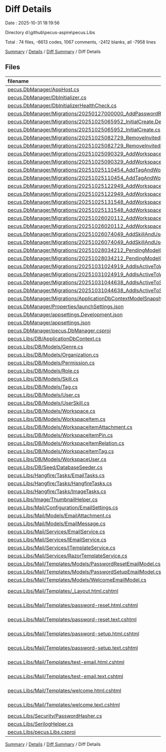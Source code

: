 # Diff Details

Date : 2025-10-31 18:19:56

Directory d:\\github\\pecus-aspire\\pecus.Libs

Total : 74 files,  -6613 codes, 1067 comments, -2412 blanks, all -7958 lines

[Summary](results.md) / [Details](details.md) / [Diff Summary](diff.md) / Diff Details

## Files
| filename | language | code | comment | blank | total |
| :--- | :--- | ---: | ---: | ---: | ---: |
| [pecus.DbManager/AppHost.cs](/pecus.DbManager/AppHost.cs) | C# | -40 | -8 | -12 | -60 |
| [pecus.DbManager/DbInitializer.cs](/pecus.DbManager/DbInitializer.cs) | C# | -64 | -3 | -13 | -80 |
| [pecus.DbManager/DbInitializerHealthCheck.cs](/pecus.DbManager/DbInitializerHealthCheck.cs) | C# | -25 | -3 | -4 | -32 |
| [pecus.DbManager/Migrations/20250127000000\_AddPasswordResetTokenAndIsActiveToUser.cs](/pecus.DbManager/Migrations/20250127000000_AddPasswordResetTokenAndIsActiveToUser.cs) | C# | -39 | -3 | -7 | -49 |
| [pecus.DbManager/Migrations/20251025065952\_InitialCreate.Designer.cs](/pecus.DbManager/Migrations/20251025065952_InitialCreate.Designer.cs) | C# | -368 | -2 | -136 | -506 |
| [pecus.DbManager/Migrations/20251025065952\_InitialCreate.cs](/pecus.DbManager/Migrations/20251025065952_InitialCreate.cs) | C# | -319 | -3 | -36 | -358 |
| [pecus.DbManager/Migrations/20251025082729\_RemoveInvitedByUserIdFromWorkspaceUser.Designer.cs](/pecus.DbManager/Migrations/20251025082729_RemoveInvitedByUserIdFromWorkspaceUser.Designer.cs) | C# | -366 | -2 | -135 | -503 |
| [pecus.DbManager/Migrations/20251025082729\_RemoveInvitedByUserIdFromWorkspaceUser.cs](/pecus.DbManager/Migrations/20251025082729_RemoveInvitedByUserIdFromWorkspaceUser.cs) | C# | -22 | -3 | -4 | -29 |
| [pecus.DbManager/Migrations/20251025090329\_AddWorkspaceItem.Designer.cs](/pecus.DbManager/Migrations/20251025090329_AddWorkspaceItem.Designer.cs) | C# | -447 | -2 | -169 | -618 |
| [pecus.DbManager/Migrations/20251025090329\_AddWorkspaceItem.cs](/pecus.DbManager/Migrations/20251025090329_AddWorkspaceItem.cs) | C# | -98 | -3 | -12 | -113 |
| [pecus.DbManager/Migrations/20251025110454\_AddTagAndWorkspaceItemTag.Designer.cs](/pecus.DbManager/Migrations/20251025110454_AddTagAndWorkspaceItemTag.Designer.cs) | C# | -531 | -2 | -201 | -734 |
| [pecus.DbManager/Migrations/20251025110454\_AddTagAndWorkspaceItemTag.cs](/pecus.DbManager/Migrations/20251025110454_AddTagAndWorkspaceItemTag.cs) | C# | -95 | -3 | -10 | -108 |
| [pecus.DbManager/Migrations/20251025122949\_AddWorkspaceItemPin.Designer.cs](/pecus.DbManager/Migrations/20251025122949_AddWorkspaceItemPin.Designer.cs) | C# | -561 | -2 | -214 | -777 |
| [pecus.DbManager/Migrations/20251025122949\_AddWorkspaceItemPin.cs](/pecus.DbManager/Migrations/20251025122949_AddWorkspaceItemPin.cs) | C# | -48 | -3 | -6 | -57 |
| [pecus.DbManager/Migrations/20251025131548\_AddWorkspaceItemAttachment.Designer.cs](/pecus.DbManager/Migrations/20251025131548_AddWorkspaceItemAttachment.Designer.cs) | C# | -619 | -2 | -236 | -857 |
| [pecus.DbManager/Migrations/20251025131548\_AddWorkspaceItemAttachment.cs](/pecus.DbManager/Migrations/20251025131548_AddWorkspaceItemAttachment.cs) | C# | -62 | -3 | -7 | -72 |
| [pecus.DbManager/Migrations/20251026020112\_AddWorkspaceItemRelation.Designer.cs](/pecus.DbManager/Migrations/20251026020112_AddWorkspaceItemRelation.Designer.cs) | C# | -677 | -2 | -258 | -937 |
| [pecus.DbManager/Migrations/20251026020112\_AddWorkspaceItemRelation.cs](/pecus.DbManager/Migrations/20251026020112_AddWorkspaceItemRelation.cs) | C# | -73 | -3 | -9 | -85 |
| [pecus.DbManager/Migrations/20251026074049\_AddSkillAndUserSkill.Designer.cs](/pecus.DbManager/Migrations/20251026074049_AddSkillAndUserSkill.Designer.cs) | C# | -768 | -2 | -296 | -1,066 |
| [pecus.DbManager/Migrations/20251026074049\_AddSkillAndUserSkill.cs](/pecus.DbManager/Migrations/20251026074049_AddSkillAndUserSkill.cs) | C# | -111 | -3 | -12 | -126 |
| [pecus.DbManager/Migrations/20251028034212\_PendingModelChanges.Designer.cs](/pecus.DbManager/Migrations/20251028034212_PendingModelChanges.Designer.cs) | C# | -772 | -2 | -298 | -1,072 |
| [pecus.DbManager/Migrations/20251028034212\_PendingModelChanges.cs](/pecus.DbManager/Migrations/20251028034212_PendingModelChanges.cs) | C# | -68 | -3 | -10 | -81 |
| [pecus.DbManager/Migrations/20251031024919\_AddIsActiveToWorkspaceItem.Designer.cs](/pecus.DbManager/Migrations/20251031024919_AddIsActiveToWorkspaceItem.Designer.cs) | C# | -776 | -2 | -300 | -1,078 |
| [pecus.DbManager/Migrations/20251031024919\_AddIsActiveToWorkspaceItem.cs](/pecus.DbManager/Migrations/20251031024919_AddIsActiveToWorkspaceItem.cs) | C# | -31 | -3 | -6 | -40 |
| [pecus.DbManager/Migrations/20251031044638\_AddIsActiveToSkill.Designer.cs](/pecus.DbManager/Migrations/20251031044638_AddIsActiveToSkill.Designer.cs) | C# | -778 | -2 | -301 | -1,081 |
| [pecus.DbManager/Migrations/20251031044638\_AddIsActiveToSkill.cs](/pecus.DbManager/Migrations/20251031044638_AddIsActiveToSkill.cs) | C# | -23 | -3 | -4 | -30 |
| [pecus.DbManager/Migrations/ApplicationDbContextModelSnapshot.cs](/pecus.DbManager/Migrations/ApplicationDbContextModelSnapshot.cs) | C# | -776 | -1 | -301 | -1,078 |
| [pecus.DbManager/Properties/launchSettings.json](/pecus.DbManager/Properties/launchSettings.json) | JSON | -23 | 0 | -1 | -24 |
| [pecus.DbManager/appsettings.Development.json](/pecus.DbManager/appsettings.Development.json) | JSON | -20 | 0 | -1 | -21 |
| [pecus.DbManager/appsettings.json](/pecus.DbManager/appsettings.json) | JSON | -10 | 0 | -1 | -11 |
| [pecus.DbManager/pecus.DbManager.csproj](/pecus.DbManager/pecus.DbManager.csproj) | XML | -22 | 0 | -5 | -27 |
| [pecus.Libs/DB/ApplicationDbContext.cs](/pecus.Libs/DB/ApplicationDbContext.cs) | C# | 341 | 103 | 73 | 517 |
| [pecus.Libs/DB/Models/Genre.cs](/pecus.Libs/DB/Models/Genre.cs) | C# | 15 | 36 | 12 | 63 |
| [pecus.Libs/DB/Models/Organization.cs](/pecus.Libs/DB/Models/Organization.cs) | C# | 20 | 51 | 17 | 88 |
| [pecus.Libs/DB/Models/Permission.cs](/pecus.Libs/DB/Models/Permission.cs) | C# | 13 | 30 | 10 | 53 |
| [pecus.Libs/DB/Models/Role.cs](/pecus.Libs/DB/Models/Role.cs) | C# | 13 | 30 | 10 | 53 |
| [pecus.Libs/DB/Models/Skill.cs](/pecus.Libs/DB/Models/Skill.cs) | C# | 17 | 42 | 14 | 73 |
| [pecus.Libs/DB/Models/Tag.cs](/pecus.Libs/DB/Models/Tag.cs) | C# | 14 | 31 | 10 | 55 |
| [pecus.Libs/DB/Models/User.cs](/pecus.Libs/DB/Models/User.cs) | C# | 26 | 66 | 22 | 114 |
| [pecus.Libs/DB/Models/UserSkill.cs](/pecus.Libs/DB/Models/UserSkill.cs) | C# | 11 | 25 | 8 | 44 |
| [pecus.Libs/DB/Models/Workspace.cs](/pecus.Libs/DB/Models/Workspace.cs) | C# | 19 | 48 | 16 | 83 |
| [pecus.Libs/DB/Models/WorkspaceItem.cs](/pecus.Libs/DB/Models/WorkspaceItem.cs) | C# | 34 | 79 | 26 | 139 |
| [pecus.Libs/DB/Models/WorkspaceItemAttachment.cs](/pecus.Libs/DB/Models/WorkspaceItemAttachment.cs) | C# | 17 | 43 | 14 | 74 |
| [pecus.Libs/DB/Models/WorkspaceItemPin.cs](/pecus.Libs/DB/Models/WorkspaceItemPin.cs) | C# | 16 | 19 | 7 | 42 |
| [pecus.Libs/DB/Models/WorkspaceItemRelation.cs](/pecus.Libs/DB/Models/WorkspaceItemRelation.cs) | C# | 31 | 41 | 12 | 84 |
| [pecus.Libs/DB/Models/WorkspaceItemTag.cs](/pecus.Libs/DB/Models/WorkspaceItemTag.cs) | C# | 11 | 25 | 8 | 44 |
| [pecus.Libs/DB/Models/WorkspaceUser.cs](/pecus.Libs/DB/Models/WorkspaceUser.cs) | C# | 12 | 27 | 9 | 48 |
| [pecus.Libs/DB/Seed/DatabaseSeeder.cs](/pecus.Libs/DB/Seed/DatabaseSeeder.cs) | C# | 504 | 67 | 86 | 657 |
| [pecus.Libs/Hangfire/Tasks/EmailTasks.cs](/pecus.Libs/Hangfire/Tasks/EmailTasks.cs) | C# | 105 | 40 | 23 | 168 |
| [pecus.Libs/Hangfire/Tasks/HangfireTasks.cs](/pecus.Libs/Hangfire/Tasks/HangfireTasks.cs) | C# | 110 | 44 | 25 | 179 |
| [pecus.Libs/Hangfire/Tasks/ImageTasks.cs](/pecus.Libs/Hangfire/Tasks/ImageTasks.cs) | C# | 127 | 28 | 17 | 172 |
| [pecus.Libs/Image/ThumbnailHelper.cs](/pecus.Libs/Image/ThumbnailHelper.cs) | C# | 29 | 14 | 6 | 49 |
| [pecus.Libs/Mail/Configuration/EmailSettings.cs](/pecus.Libs/Mail/Configuration/EmailSettings.cs) | C# | 12 | 27 | 9 | 48 |
| [pecus.Libs/Mail/Models/EmailAttachment.cs](/pecus.Libs/Mail/Models/EmailAttachment.cs) | C# | 18 | 21 | 6 | 45 |
| [pecus.Libs/Mail/Models/EmailMessage.cs](/pecus.Libs/Mail/Models/EmailMessage.cs) | C# | 16 | 39 | 13 | 68 |
| [pecus.Libs/Mail/Services/EmailService.cs](/pecus.Libs/Mail/Services/EmailService.cs) | C# | 174 | 37 | 32 | 243 |
| [pecus.Libs/Mail/Services/IEmailService.cs](/pecus.Libs/Mail/Services/IEmailService.cs) | C# | 19 | 25 | 5 | 49 |
| [pecus.Libs/Mail/Services/ITemplateService.cs](/pecus.Libs/Mail/Services/ITemplateService.cs) | C# | 5 | 10 | 2 | 17 |
| [pecus.Libs/Mail/Services/RazorTemplateService.cs](/pecus.Libs/Mail/Services/RazorTemplateService.cs) | C# | 41 | 12 | 11 | 64 |
| [pecus.Libs/Mail/Templates/Models/PasswordResetEmailModel.cs](/pecus.Libs/Mail/Templates/Models/PasswordResetEmailModel.cs) | C# | 9 | 18 | 5 | 32 |
| [pecus.Libs/Mail/Templates/Models/PasswordSetupEmailModel.cs](/pecus.Libs/Mail/Templates/Models/PasswordSetupEmailModel.cs) | C# | 10 | 21 | 6 | 37 |
| [pecus.Libs/Mail/Templates/Models/WelcomeEmailModel.cs](/pecus.Libs/Mail/Templates/Models/WelcomeEmailModel.cs) | C# | 10 | 21 | 7 | 38 |
| [pecus.Libs/Mail/Templates/\_Layout.html.cshtml](/pecus.Libs/Mail/Templates/_Layout.html.cshtml) | ASP.NET Razor | 40 | 4 | 1 | 45 |
| [pecus.Libs/Mail/Templates/password-reset.html.cshtml](/pecus.Libs/Mail/Templates/password-reset.html.cshtml) | ASP.NET Razor | 12 | 0 | 7 | 19 |
| [pecus.Libs/Mail/Templates/password-reset.text.cshtml](/pecus.Libs/Mail/Templates/password-reset.text.cshtml) | ASP.NET Razor | 9 | 0 | 7 | 16 |
| [pecus.Libs/Mail/Templates/password-setup.html.cshtml](/pecus.Libs/Mail/Templates/password-setup.html.cshtml) | ASP.NET Razor | 21 | 0 | 8 | 29 |
| [pecus.Libs/Mail/Templates/password-setup.text.cshtml](/pecus.Libs/Mail/Templates/password-setup.text.cshtml) | ASP.NET Razor | 12 | 0 | 7 | 19 |
| [pecus.Libs/Mail/Templates/test-email.html.cshtml](/pecus.Libs/Mail/Templates/test-email.html.cshtml) | ASP.NET Razor | 10 | 0 | 7 | 17 |
| [pecus.Libs/Mail/Templates/test-email.text.cshtml](/pecus.Libs/Mail/Templates/test-email.text.cshtml) | ASP.NET Razor | 10 | 0 | 7 | 17 |
| [pecus.Libs/Mail/Templates/welcome.html.cshtml](/pecus.Libs/Mail/Templates/welcome.html.cshtml) | ASP.NET Razor | 23 | 0 | 10 | 33 |
| [pecus.Libs/Mail/Templates/welcome.text.cshtml](/pecus.Libs/Mail/Templates/welcome.text.cshtml) | ASP.NET Razor | 16 | 0 | 8 | 24 |
| [pecus.Libs/Security/PasswordHasher.cs](/pecus.Libs/Security/PasswordHasher.cs) | C# | 17 | 9 | 4 | 30 |
| [pecus.Libs/SerilogHelper.cs](/pecus.Libs/SerilogHelper.cs) | C# | 27 | 7 | 3 | 37 |
| [pecus.Libs/pecus.Libs.csproj](/pecus.Libs/pecus.Libs.csproj) | XML | 23 | 0 | 3 | 26 |

[Summary](results.md) / [Details](details.md) / [Diff Summary](diff.md) / Diff Details